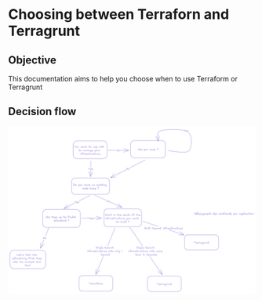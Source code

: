 # Choosing between Terraforn and Terragrunt

## Objective

This documentation aims to help you choose when to use Terraform or Terragrunt

## Decision flow

![choosing-between-terraform-and-terragrunt](assets/img/choosing-between-terraform-and-terragrunt.png)
